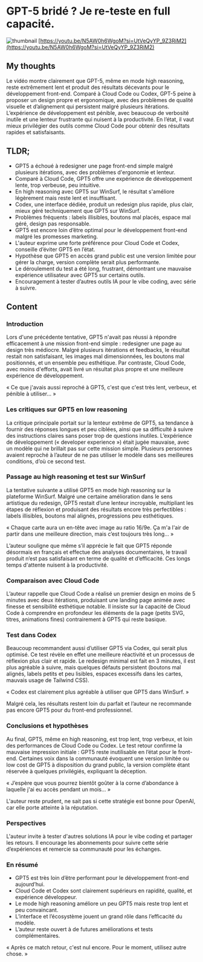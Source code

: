 # GPT-5 bridé ? Je re-teste en full capacité.
![thumbnail](https://i.ytimg.com/vi/N5AW0h6WgoM/maxresdefault.jpg)
[https://youtu.be/N5AW0h6WgoM?si=UtVeQyYP_9Z3RiM2](https://youtu.be/N5AW0h6WgoM?si=UtVeQyYP_9Z3RiM2)

## My thoughts

Le vidéo montre clairement que GPT-5, même en mode high reasoning, reste extrêmement lent et produit des résultats décevants pour le développement front-end. Comparé à Cloud Code ou Codex, GPT-5 peine à proposer un design propre et ergonomique, avec des problèmes de qualité visuelle et d’alignement qui persistent malgré plusieurs itérations. L’expérience de développement est pénible, avec beaucoup de verbosité inutile et une lenteur frustrante qui nuisent à la productivité. En l’état, il vaut mieux privilégier des outils comme Cloud Code pour obtenir des résultats rapides et satisfaisants.

## TLDR;
- GPT5 a échoué à redesigner une page front-end simple malgré plusieurs itérations, avec des problèmes d'ergonomie et lenteur.
- Comparé à Cloud Code, GPT5 offre une expérience de développement lente, trop verbeuse, peu intuitive.
- En high reasoning avec GPT5 sur WinSurf, le résultat s'améliore légèrement mais reste lent et insuffisant.
- Codex, une interface dédiée, produit un redesign plus rapide, plus clair, mieux géré techniquement que GPT5 sur WinSurf.
- Problèmes fréquents : labels illisibles, boutons mal placés, espace mal géré, design pas responsable.
- GPT5 est encore loin d’être optimal pour le développement front-end malgré les promesses marketing.
- L'auteur exprime une forte préférence pour Cloud Code et Codex, conseille d’éviter GPT5 en l’état.
- Hypothèse que GPT5 en accès grand public est une version limitée pour gérer la charge, version complète serait plus performante.
- Le déroulement du test a été long, frustrant, démontrant une mauvaise expérience utilisateur avec GPT5 sur certains outils.
- Encouragement à tester d’autres outils IA pour le vibe coding, avec série à suivre.



## Content

### Introduction
Lors d'une précédente tentative, GPT5 n'avait pas réussi à répondre efficacement à une mission front-end simple : redesigner une page au design très médiocre. Malgré plusieurs itérations et feedbacks, le résultat restait non satisfaisant, les images mal dimensionnées, les boutons mal positionnés, et un ensemble peu esthétique. Par contraste, Cloud Code, avec moins d'efforts, avait livré un résultat plus propre et une meilleure expérience de développement. 

« Ce que j'avais aussi reproché à GPT5, c'est que c'est très lent, verbeux, et pénible à utiliser... »

### Les critiques sur GPT5 en low reasoning
La critique principale portait sur la lenteur extrême de GPT5, sa tendance à fournir des réponses longues et peu ciblées, ainsi que sa difficulté à suivre des instructions claires sans poser trop de questions inutiles. L’expérience de développement (« developer experience ») était jugée mauvaise, avec un modèle qui ne brillait pas sur cette mission simple. Plusieurs personnes avaient reproché à l’auteur de ne pas utiliser le modèle dans ses meilleures conditions, d’où ce second test.

### Passage au high reasoning et test sur WinSurf
La tentative suivante a utilisé GPT5 en mode high reasoning sur la plateforme WinSurf. Malgré une certaine amélioration dans le sens artistique du redesign, GPT5 restait d’une lenteur incroyable, multipliant les étapes de réflexion et produisant des résultats encore très perfectibles : labels illisibles, boutons mal alignés, progressions peu esthétiques. 

« Chaque carte aura un en-tête avec image au ratio 16/9e. Ça m'a l'air de partir dans une meilleure direction, mais c’est toujours très long... »

L’auteur souligne que même s’il apprécie le fait que GPT5 réponde désormais en français et effectue des analyses documentaires, le travail produit n’est pas satisfaisant en terme de qualité et d’efficacité. Ces longs temps d'attente nuisent à la productivité.

### Comparaison avec Cloud Code
L’auteur rappelle que Cloud Code a réalisé un premier design en moins de 5 minutes avec deux itérations, produisant une landing page animée avec finesse et sensibilité esthétique notable. Il insiste sur la capacité de Cloud Code à comprendre en profondeur les éléments de la page (petits SVG, titres, animations fines) contrairement à GPT5 qui reste basique.

### Test dans Codex
Beaucoup recommandent aussi d’utiliser GPT5 via Codex, qui serait plus optimisé. Ce test révèle en effet une meilleure réactivité et un processus de réflexion plus clair et rapide. Le redesign minimal est fait en 3 minutes, il est plus agréable à suivre, mais quelques défauts persistent (boutons mal alignés, labels petits et peu lisibles, espaces excessifs dans les cartes, mauvais usage de Tailwind CSS). 

« Codex est clairement plus agréable à utiliser que GPT5 dans WinSurf. »

Malgré cela, les résultats restent loin du parfait et l’auteur ne recommande pas encore GPT5 pour du front-end professionnel.

### Conclusions et hypothèses
Au final, GPT5, même en high reasoning, est trop lent, trop verbeux, et loin des performances de Cloud Code ou Codex. Le test retour confirme la mauvaise impression initiale : GPT5 reste inutilisable en l’état pour le front-end. Certaines voix dans la communauté évoquent une version limitée ou low cost de GPT5 à disposition du grand public, la version complète étant réservée à quelques privilégiés, expliquant la déception. 

« J’espère que vous pourrez bientôt goûter à la corne d’abondance à laquelle j'ai eu accès pendant un mois... »

L'auteur reste prudent, ne sait pas si cette stratégie est bonne pour OpenAI, car elle porte atteinte à la réputation.

### Perspectives
L'auteur invite à tester d'autres solutions IA pour le vibe coding et partager les retours. Il encourage les abonnements pour suivre cette série d’expériences et remercie sa communauté pour les échanges.

### En résumé
- GPT5 est très loin d’être performant pour le développement front-end aujourd’hui.
- Cloud Code et Codex sont clairement supérieurs en rapidité, qualité, et expérience développeur.
- Le mode high reasoning améliore un peu GPT5 mais reste trop lent et peu convaincant.
- L’interface et l’écosystème jouent un grand rôle dans l’efficacité du modèle.
- L’auteur reste ouvert à de futures améliorations et tests complémentaires.

« Après ce match retour, c'est nul encore. Pour le moment, utilisez autre chose. »
